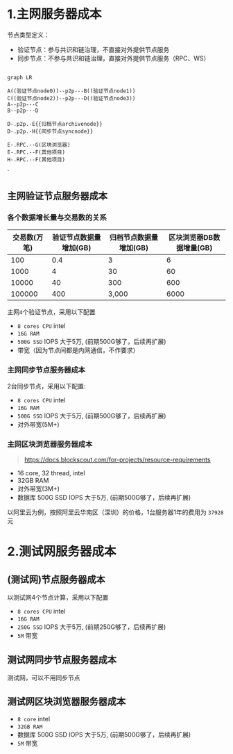 # 1.主网服务器成本

节点类型定义：

- 验证节点：参与共识和链治理，不直接对外提供节点服务
- 同步节点：不参与共识和链治理，直接对外提供节点服务（RPC、WS）

```mermaid

graph LR

A((验证节点node0))--p2p---B((验证节点node1))
C((验证节点node2))--p2p---D((验证节点node3))
A--p2p---C
B--p2p---D

D-.p2p.-E{{归档节点archivenode}}
D-.p2p.-H{{同步节点syncnode}}

E-.RPC.--G(区块浏览器)
E-.RPC.--F(其他项目)
H-.RPC.--F(其他项目)
```
`


## 主网验证节点服务器成本


### 各个数据增长量与交易数的关系

| 交易数(万笔) | 验证节点数据量增加(GB) | 归档节点数据量增加(GB) | 区块浏览器DB数据增量(GB) |
|--------|-----------|--------| --- |
|100|0.4|3| 6 |
|1000|4|30| 60 |
|10000|40|300| 600 |
|100000|400|3,000| 6000 |



主网`4`个验证节点，采用以下配置

- `8 cores CPU` intel
- `16G RAM`
- `500G SSD` IOPS 大于5万, (前期500G够了，后续再扩展)
- 带宽（因为节点间都是内网通信，不作要求）


### 主网同步节点服务器成本

2台同步节点，采用以下配置:

- `8 cores CPU` intel
- `16G RAM`
- `500G SSD` IOPS 大于5万, (前期500G够了，后续再扩展)
- 对外带宽(5M+)



### 主网区块浏览器服务器成本

> https://docs.blockscout.com/for-projects/resource-requirements

- 16 core, 32 thread, intel
- 32GB RAM
- 对外带宽(3M+)
- 数据库 500G SSD  IOPS 大于5万, (前期500G够了，后续再扩展)

以阿里云为例，按照阿里云华南区（深圳）的价格，1台服务器1年的费用为 `37928`元



# 2.测试网服务器成本
## (测试网)节点服务器成本

以测试网4个节点计算，采用以下配置

- `8 cores CPU` intel
- `16G RAM`
- `250G SSD` IOPS 大于5万, (前期250G够了，后续再扩展)
- `5M` 带宽


## 测试网同步节点服务器成本

测试网，可以不用同步节点


## 测试网区块浏览器服务器成本

- `8 core` intel
- `32GB RAM`
- 数据库 500G SSD  IOPS 大于5万, (前期500G够了，后续再扩展)
- `5M` 带宽

